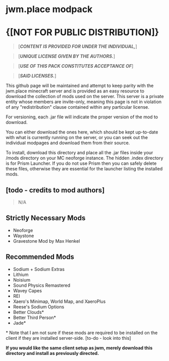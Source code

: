 # jwm.place modpack
# {[**NOT FOR PUBLIC DISTRIBUTION**]}
> [***CONTENT IS PROVIDED FOR UNDER THE INDIVIDUAL,***]

> [***UNIQUE LICENSE GIVEN BY THE AUTHORS.***]

> [***USE OF THIS PACK CONSTITUTES ACCEPTANCE OF***]

> [***SAID LICENSES.***]

This github page will be maintained and attempt to keep parity with the jwm.place
minecraft server and is provided as an easy resource to download the collection of mods
used on the server. This server is a private entity whose members are invite-only, meaning
this page is not in violation of any "redistribution" clause contained within any particular license.

For versioning, each .jar file will indicate the proper version of the mod to download.

You can either download the ones here, which should be kept up-to-date with what is currently
running on the server, or you can seek out the individual modpages and download them from their source.

To install, download this directory and place all the .jar files inside your /mods directory
on your MC neoforge instance. The hidden .index directory is for Prism Launcher. If you do not use
Prism then you can safely delete these files, otherwise they are essential for the launcher listing
the installed mods.

## [todo - credits to mod authors]
> N/A
## Strictly Necessary Mods
* Neoforge 
* Waystone
* Gravestone Mod by Max Henkel

## Recommended Mods
* Sodium + Sodium Extras
* Lithium
* Noisium
* Sound Physics Remastered
* Wavey Capes
* REI
* Xaero's Minimap, World Map, and XaeroPlus
* Reese's Sodium Options
* Better Clouds*
* Better Third Person*
* Jade*

\* Note that I am not sure if these mods are required to be installed on the client
if they are installed server-side. [to-do - look into this]

**If you would like the same client setup as jwm, merely download this directory and install
as previously directed.**